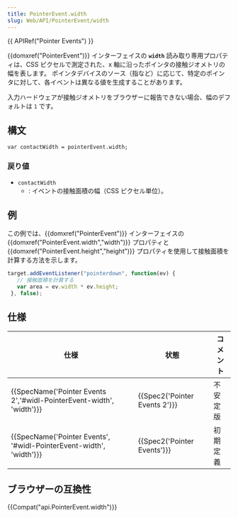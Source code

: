 ```yaml
---
title: PointerEvent.width
slug: Web/API/PointerEvent/width
---
```

{{ APIRef("Pointer Events") }}

{{domxref("PointerEvent")}} インターフェイスの **`width`** 読み取り専用プロパティは、CSS ピクセルで測定された、x 軸に沿ったポインタの接触ジオメトリの幅を表します。 ポインタデバイスのソース（指など）に応じて、特定のポインタに対して、各イベントは異なる値を生成することがあります。

入力ハードウェアが接触ジオメトリをブラウザーに報告できない場合、幅のデフォルトは `1` です。

## 構文

```
var contactWidth = pointerEvent.width;
```

### 戻り値

- `contactWidth`
  - : イベントの接触面積の幅（CSS ピクセル単位）。

## 例

この例では、{{domxref("PointerEvent")}} インターフェイスの {{domxref("PointerEvent.width","width")}} プロパティと {{domxref("PointerEvent.height","height")}} プロパティを使用して接触面積を計算する方法を示します。

```js
target.addEventListener("pointerdown", function(ev) {
   // 接触面積を計算する
   var area = ev.width * ev.height;
 }, false);
```

## 仕様

| 仕様                                                                                         | 状態                                     | コメント |
| -------------------------------------------------------------------------------------------- | ---------------------------------------- | -------- |
| {{SpecName('Pointer Events 2','#widl-PointerEvent-width', 'width')}} | {{Spec2('Pointer Events 2')}} | 不安定版 |
| {{SpecName('Pointer Events', '#widl-PointerEvent-width', 'width')}}     | {{Spec2('Pointer Events')}}     | 初期定義 |

## ブラウザーの互換性

{{Compat("api.PointerEvent.width")}}
